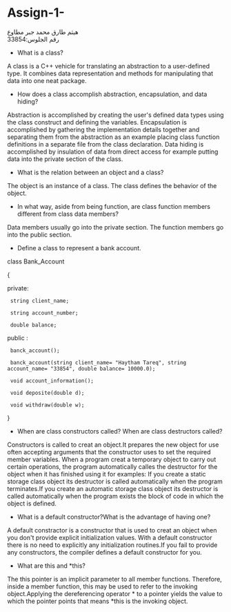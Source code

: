 # Assign-1-
هيثم طارق محمد جبر مطاوع    
رقم الجلوس:33854

*	What is a class?                                                                                                        

A class is a C++ vehicle for translating an abstraction to a user-defined type. It combines data representation and methods for manipulating that data into one neat package.                                                                           

*	How does a class accomplish abstraction, encapsulation, and data hiding? 

Abstraction is accomplished by creating the user's defined data types using the class construct and defining the variables.	Encapsulation is accomplished by gathering the implementation details together and separating them from the abstraction as an example placing class function definitions in a separate file from the class declaration. 
Data hiding is accomplished by insulation of data from direct access for example putting data into the private section of the class.

*	What is the relation between an object and a class?

The object is an instance of a class. The class defines the behavior of the object.

*	In what way, aside from being function, are class function members different from class data members?

Data members usually go into the private section. The function members go into the public section.

* Define a class to represent a bank account.

class Bank_Account

{

private: 

     string client_name;

     string account_number;

     double balance;

public :

     banck_account();
 
     banck_account(string client_name= "Haytham Tareq", string account_name= "33854", double balance= 10000.0);

     void account_information();

     void deposite(double d);

     void withdraw(double w);

}

* When are class constructors called? When are class destructors called?

Constructors is called to creat an object.It prepares the new object for use often accepting arguments that the constructor uses to set the required member variables.
When a program creat a temporary object to carry out certain operations, the program automatically calles the destructor  for the object when it has finished using it for examples: If you create a static storage class object its destructor is called automatically when the program terminates.If you create an automatic storage class object its destructor is called automatically when the program exists the block of code in which the object is defined.

* What is a default constructor?What is the advantage of having one?

A default constractor is a constructor that is used to creat an object when you don't provide explicit initialization values. With a default constructor there is no need to explicitly any initialization routines.If you fail to provide any constructors, the compiler defines a default constructor for you.

* What are this and *this?

The this pointer is an implicit parameter to all member functions. Therefore, inside a member function, this may be used to refer to the invoking object.Applying the dereferencing operator * to a pointer yields the value to which the pointer points that means *this is the invoking object.
